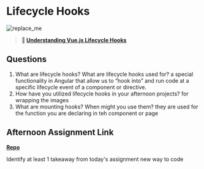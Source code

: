 # Lifecycle Hooks

![replace_me](https://codeworks.blob.core.windows.net/public/assets/img/illustrations/placeholder.svg)

> **📖 [Understanding Vue.js Lifecycle Hooks](https://codeworksacademy.com/fs-student-guide/resources/wk6/03-Vue-Lifecycle-Hooks)**

## Questions

1. What are lifecycle hooks? What are lifecycle hooks used for?
a special functionality in Angular that allow us to “hook into” and run code at a specific lifecycle event of a component or directive.
2. How have you utilized lifecycle hooks in your afternoon projects?
for wrapping the images
3. What are mounting hooks? When might you use them?
they are used for the function you are declaring in teh component or page

## Afternoon Assignment Link

**[Repo](https://github.com/JacobNeitzell/fall22-gregslist-vue.git)**

Identify at least 1 takeaway from today's assignment
new way to code 